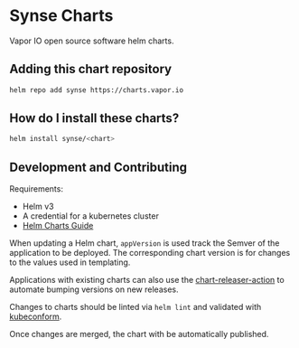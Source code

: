 # Synse Charts

Vapor IO open source software helm charts.

## Adding this chart repository

```sh
helm repo add synse https://charts.vapor.io
```

## How do I install these charts?

```sh
helm install synse/<chart>
```

## Development and Contributing

Requirements:

 - Helm v3
 - A credential for a kubernetes cluster
 - [Helm Charts Guide](https://helm.sh/docs/topics/charts/)

When updating a Helm chart, `appVersion` is used track the Semver of the application to be deployed. The corresponding chart version
is for changes to the values used in templating.

Applications with existing charts can also use the [chart-releaser-action](https://github.com/vapor-ware/chart-releaser-action) to
automate bumping versions on new releases.

Changes to charts should be linted via `helm lint` and validated with [kubeconform](https://github.com/yannh/kubeconform).

Once changes are merged, the chart with be automatically published.
